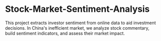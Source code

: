 # Stock-Market-Sentiment-Analysis
This project extracts investor sentiment from online data to aid investment decisions. In China's inefficient market, we analyze stock commentary, build sentiment indicators, and assess their market impact.
